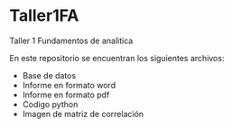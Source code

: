 # Taller1FA
Taller 1 Fundamentos de analitica

En este repositorio se encuentran los siguientes archivos:
- Base de datos
- Informe en formato word
- Informe en formato pdf
- Codigo python
- Imagen de matriz de correlación
